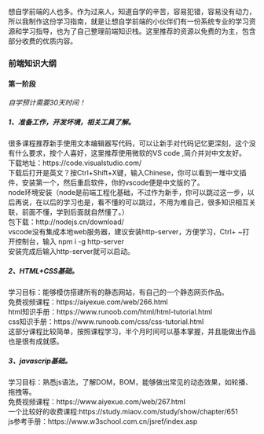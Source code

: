 <P>
想自学前端的人也多。作为过来人，知道自学的辛苦，容易犯错，容易没有动力，所以我制作这份学习指南，就是让想自学前端的小伙伴们有一份系统专业的学习资源和学习指导，也为了自己整理前端知识栈。这里推荐的资源以免费的为主，包含部分收费的优质内容。
</P>

<h3>前端知识大纲</h3>

<h4>第一阶段</h4>
<p><i>自学预计需要30天时间！</i></p>

<h5>1、准备工作，开发坏境，相关工具了解。</h5>
<p>
很多课程推荐新手使用文本编辑器写代码，可以让新手对代码记忆更深刻，这个没有什么要求，按个人喜好，这里推荐使用微软的VS code ,简介并对中文友好。<br/>
下载地址：https://code.visualstudio.com/ <br/>
下载后打开是英文？按Ctrl+Shift+X键，输入Chinese，你可以看到一堆中文插件，安装第一个，然后重启软件，你的vscode便是中文版的了。<br/>
node环境安装（node是前端工程化基础，不过作为新手，你可以跳过这一步，以后再说，在以后的学习也是，看不懂的可以跳过，不用为难自己，很多知识相互关联，前面不懂，学到后面就自然懂了。）<br/>
包下载：http://nodejs.cn/download/ <br/>
vscode没有集成本地web服务器，建议安装http-server，方便学习，Ctrl+ ~打开控制台，输入 npm i -g http-server <br/>
安装完成后输入http-server就可以启动。
</p>
<h5>2、HTML+CSS基础。</h5>
学习目标：能够模仿搭建所有的静态网站，有自己的一个静态网页作品。<br/>
免费视频课程：https://aiyexue.com/web/266.html<br/>
html知识手册：https://www.runoob.com/html/html-tutorial.html<br/>
css知识手册：https://www.runoob.com/css/css-tutorial.html<br/>
这部分课程比较简单，按照课程学习，半个月时间可以基本掌握，并且能做出作品也是很有成就感。
<h5>3、javascrip基础。</h5>
学习目标：熟悉js语法，了解DOM，BOM，能够做出常见的动态效果，如轮播、拖拽等。<br/>
免费视频课程：https://www.aiyexue.com/web/267.html<br/>
一个比较好的收费课程:https://study.miaov.com/study/show/chapter/651<br/>
js参考手册：https://www.w3school.com.cn/jsref/index.asp<br/>
